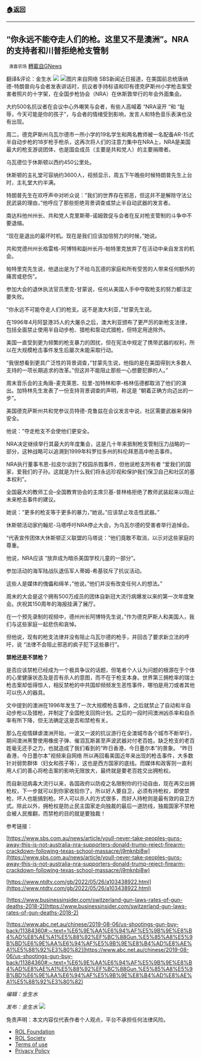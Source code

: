 ###  [:house:返回](README.md)
---


## “你永远不能夺走人们的枪。这里又不是澳洲”。NRA的支持者和川普拒绝枪支管制
` 澳喜农场` [轉載自GNews](https://gnews.org/zh-hans/2617201/)

翻译&评论：金生水
 ![](https://assets.gnews.org/wp-content/uploads/2022/05/image-2608-15_1653663347.png) ![](https://assets.gnews.org/wp-content/uploads/2022/05/1-336_1653712654.png)图片来自网络 
SBS新闻近日报道，在美国前总统唐纳德-特朗普向与会者发表讲话时，抗议者手持标语和印有德克萨斯州小学枪击案受害者照片的十字架，在全国步枪协会（NRA）在休斯敦举行的年会外面集会。
 
大约500名抗议者在会议中心外嘲笑与会者，有些人高喊着 “NRA滚开 “和 “耻辱，今天可能是你的孩子”，与会者的情绪受到影响，发言人和特色音乐表演也没有出现。
 
周二，德克萨斯州乌瓦尔德市一所小学的19名学生和两名教师被一名配备AR-15式半自动步枪的18岁枪手枪杀，这再次将人们的注意力集中在NRA上，NRA是美国最大的枪支游说团体，也是国会成员（主要是共和党人）的主要捐赠者。
 
乌瓦德位于休斯顿以西约450公里处。
 
休斯顿的主礼堂可容纳约3600人，视频显示，周五下午晚些时候特朗普先生上台时，主礼堂大约半满。
 
特朗普先生在欢呼声中对听众说：”我们的世界存在邪恶，但这并不是解除守法公民武装的理由，”他呼应了那些拒绝背景调查或禁止半自动武器的发言者。
 
南达科他州州长、共和党人克里斯蒂-诺姆敦促与会者在反对枪支管制的斗争中不要退缩。
 
“现在是退出的最坏时机。现在是我们应该加倍努力的时候，”她说。
 
共和党德州州长格雷格-阿博特和副州长丹-帕特里克放弃了在活动中亲自发言的机会。
 
帕特里克先生说，他退出是为了不给乌瓦德的家庭和所有受苦的人带来任何额外的痛苦或悲伤”。
 
参加大会的退休执法官员里克-甘蒙说，任何从美国人手中夺取枪支的努力都注定要失败。
 
“你永远不可能夺走人们的枪支。这不是澳大利亚，”甘蒙先生说。
 
在1996年4月阿瑟港35人的大屠杀之后，澳大利亚颁布了更严厉的新枪支法律，包括全面禁止使用半自动步枪、猎枪和泵动式猎枪，但特定用途除外。
 
美国一直受到更为频繁的枪支暴力的困扰，但在宪法中规定了携带武器的权利，所以在大规模枪击事件发生后屡次未能采取行动。
 
“我很想看到更具广泛性的背景调查，”甘蒙先生说，他指的是在美国得到大多数人支持的一项长期追求的改革。”但这并不能阻止那些一心想要犯罪的人。”
 
周末音乐会的主角唐-麦克莱恩、拉里-加特林和李-格林伍德都取消了他们的演出。加特林先生发表了一份支持背景调查的声明，称这是 “朝着正确方向迈出的一步”。
 
美国德克萨斯州共和党参议员特德-克鲁兹在会议发言中说，社区需要武器来保持安全。
 
他说：”夺走枪支不会使他们更安全。
 
NRA决定继续举行其最大的年度集会，这是几十年来抵制枪支管制压力战略的一部分，这种战略可以追溯到1999年科罗拉多州的科伦拜恩高中枪击事件。
 
NRA执行董事韦恩-拉皮尔谈到了校园杀戮事件，但他说枪支所有者 “爱我们的国家，爱我们的子孙。这就是为什么我们将永远珍视和保护我们保卫自己和社区的基本权利”。
 
全国最大的教师工会–全国教育协会的主席贝基-普林格拒绝了教师武装起来以阻止未来枪击事件的建议。
 
她说：”更多的枪支等于更多的暴力，”她说。”应该禁止攻击性武器。”
 
休斯顿活动家约翰尼-马塔呼吁NRA停止大会，为乌瓦尔德的受害者举行追悼会。
 
“代表宣传团体大休斯顿正义联盟的马塔说：”他们竟敢不取消，以示对这些家庭的尊重。
 
他说，NRA应该 “放弃成为暗杀美国学校儿童的一部分”。
 
参加活动的海军陆战队退伍军人蒂姆-希基驳斥了抗议活动。
 
这些人是媒体的傀儡和绵羊，”他说。”他们并没有改变任何人的想法。”
 
周末的大会是这个拥有500万成员的团体自新冠大流行病爆发以来的第一次年度聚会。庆祝其150周年的海报挂满了展厅。
 
在一个预先录制的视频中，德州州长阿博特先生说，”作为德克萨斯人和美国人，我们与这些家庭一起悲伤和哀悼。
 
但他说，现有的枪支法律并没有阻止乌瓦尔德的枪手，并回击了要求新立法的呼吁，说 “法律不会阻止邪恶的疯子犯下这些暴行”。
 
**禁枪还是不禁枪？**
 
是否应该禁枪已经成为一个极具争议的话题，但笔者个人认为问题的根源在于个体的心里健康状态及是否有杀人的意图，而不在于枪支本身。世界第三拥枪率的瑞士枪击案却低得惊人，相反禁枪的中共国却频频发生恶性事件，哪怕是用刀或者其他可以伤人的器具。
 
文中提到的澳洲在1996年发生了一次大规模枪击事件，之后就禁止了自动和半自动步枪以及猎枪，并制定了全国枪支回购计划。之后的一段时间澳洲凶杀率和自杀率有所下降，但无法确定这是否和禁枪有关。
 
那么在疫情肆虐澳洲开始，一波又一波的抗议游行在全澳城市各个城市不断举行，期间澳洲黑警使用橡皮子弹、催泪瓦斯甚至声波武器对付老百姓。缺乏枪支的老百姓毫无还手之力，也就造成了我们看到的“昨日香港，今日墨尔本”的景象。
 “昨日香港，今日墨尔本”视频来自网络 
所以再回看美国近年来出现的枪击事件，大多数针对弱势群体（妇女和孩子等），这也是西方国家的底线。而媒体和政客则一直利用人们的善心将枪击案的影响无限放大，最终就是要老百姓交出拥枪权。
 
而自新冠病毒大流行以来，各国政府以防疫之名限制你的行动自由，现在再交出拥枪权，下一步就可以到你家收拾你了。所以好人要自卫，必须有持枪权，即使禁枪，坏人也能搞到枪。坏人可以杀人的方式很多，而好人持枪则是最有效的自卫方式。除此以外，拥枪权是防止民主国家走向独裁的最后一道防线，独裁国家不禁枪会被人民推翻，而禁枪的目的就是要独裁！
 
参考链接：
 
[https://www.sbs.com.au/news/article/youll-never-take-peoples-guns-away-this-is-not-australia-nra-supporters-donald-trump-reject-firearm-crackdown-following-texas-school-massacre/j9mknbi8w](https://www.sbs.com.au/news/article/youll-never-take-peoples-guns-away-this-is-not-australia-nra-supporters-donald-trump-reject-firearm-crackdown-following-texas-school-massacre/j9mknbi8w)
 
[https://www.ntdtv.com/gb/2022/05/26/a103438922.html](https://www.ntdtv.com/gb/2022/05/26/a103438922.html)
 
[https://www.businessinsider.com/switzerland-gun-laws-rates-of-gun-deaths-2018-2](https://www.businessinsider.com/switzerland-gun-laws-rates-of-gun-deaths-2018-2)
 
[https://www.abc.net.au/chinese/2019-08-06/us-shootings-gun-buy-back/11384360#:~:text=%E6%9E%AA%E6%94%AF%E5%9B%9E%E8%B4%AD%E8%AE%A1%E5%88%92%EF%BC%88Gun,%E5%85%A8%E5%9B%BD%E6%9E%AA%E6%94%AF%E5%9B%9E%E8%B4%AD%E8%AE%A1%E5%88%92%E3%80%82](https://www.abc.net.au/chinese/2019-08-06/us-shootings-gun-buy-back/11384360#:~:text=%E6%9E%AA%E6%94%AF%E5%9B%9E%E8%B4%AD%E8%AE%A1%E5%88%92%EF%BC%88Gun,%E5%85%A8%E5%9B%BD%E6%9E%AA%E6%94%AF%E5%9B%9E%E8%B4%AD%E8%AE%A1%E5%88%92%E3%80%82)
 
*编辑：金生水*
 
*发布：金生水*
 ![](https://assets.gnews.org/wp-content/uploads/2022/05/HA-5_1653711383.jpg) 

免责声明：本文内容仅代表作者个人观点，平台不承担任何法律风险。
  
- [ROL Foundation](https://rolfoundation.org/)
- [ROL Society](https://rolsociety.org/)
- [Terms of use](https://gnews.org/terms-of-use-3/)
- [Privacy Policy](https://gnews.org/privacy-policy/)
